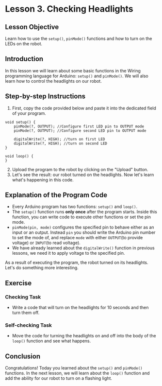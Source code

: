 # Lesson 3. Checking Headlights

## Lesson Objective
Learn how to use the `setup()`, `pinMode()` functions and how to turn on the LEDs on the robot.

## Introduction
In this lesson we will learn about some basic functions in the Wiring programming language for Arduino: `setup()` and `pinMode()`. We will also learn how to control the headlights on our robot.

## Step-by-step Instructions
1. First, copy the code provided below and paste it into the dedicated field of your program.
```
void setup() {
    pinMode(?, OUTPUT); //Configure first LED pin to OUTPUT mode
    pinMode(?, OUTPUT); //Configure second LED pin to OUTPUT mode
      
    digitalWrite(?, HIGH); //turn on first LED
    digitalWrite(?, HIGH); //turn on second LED
}
      
void loop() {
}
```
2. Upload the program to the robot by clicking on the "Upload" button.
3. Let's see the result: our robot turned on the headlights. Now let's learn what's happening in this code.

## Explanation of the Program Code
- Every Arduino program has two functions: `setup()` and `loop()`.
- The `setup()` function runs **only once** after the program starts. Inside this function, you can write code to execute other functions or set the pin mode.
- `pinMode(pin, mode)` configures the specified pin to behave either as an input or an output. Instead `pin` you should write the Arduino pin number to set the mode of, and replace `mode` with either `OUTPUT`(to provide voltage) or `INPUT`(to read voltage).
- We have already learned about the `digitalWrite()` function in previous lessons, we need it to apply voltage to the specified pin.

As a result of executing the program, the robot turned on its headlights. Let's do something more interesting.

## Exercise

### Checking Task
- Write a code that will turn on the headlights for 10 seconds and then turn them off.

### Self-checking Task
- Move the code for turning the headlights on and off into the body of the `loop()` function and see what happens.

## Conclusion
Congratulations! Today you learned about the `setup()` and `pinMode()` functions. In the next lesson, we will learn about the `loop()` function and add the ability for our robot to turn on a flashing light.